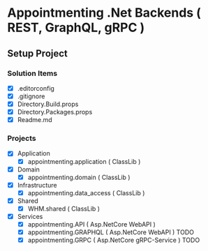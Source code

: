 # Appointmenting .Net Backends ( REST, GraphQL, gRPC )

## Setup Project
### Solution Items
- [x] .editorconfig
- [x] .gitignore
- [x] Directory.Build.props
- [x] Directory.Packages.props
- [x] Readme.md
### Projects
- [x] Application
    - [x] appointmenting.application ( ClassLib )
- [x] Domain
    - [x] appointmenting.domain ( ClassLib )
- [x] Infrastructure
    - [x] appointmenting.data_access ( ClassLib )
- [x] Shared
    - [x] WHM.shared ( ClassLib )

- [x] Services
    - [x] appointmenting.API ( Asp.NetCore WebAPI )
    - [x] appointmenting.GRAPHQL ( Asp.NetCore WebAPI ) TODO
    - [x] appointmenting.GRPC ( Asp.NetCore gRPC-Service ) TODO
